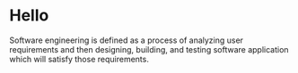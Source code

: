 # Hello

Software engineering is defined as a process of analyzing user requirements and then designing, building, and testing software application which will satisfy those requirements.
